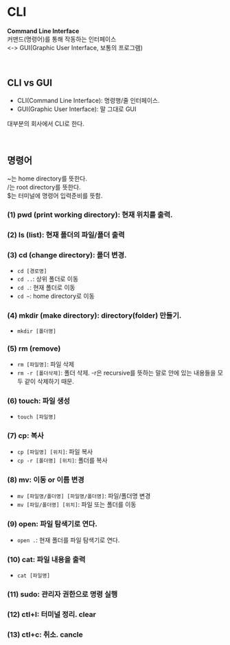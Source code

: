 # CLI
__Command Line Interface__  
커맨드(명령어)를 통해 작동하는 인터페이스  
<-> GUI(Graphic User Interface, 보통의 프로그램)

<br>

## CLI vs GUI

- CLI(Command Line Interface): 명령행/줄 인터페이스.
- GUI(Graphic User Interface): 말 그대로 GUI

대부분의 회사에서 CLI로  한다.

<br>

## 명령어
~는 home directory를 뜻한다.  
/는 root directory를 뜻한다.  
$는 터미널에 명령어 입력준비를 뜻함.
### (1) pwd (print working directory): 현재 위치를 출력.
### (2) ls (list): 현재 폴더의 파일/폴더 출력
### (3) cd (change directory): 폴더 변경.
- `cd [경로명]`
- `cd ..`: 상위 폴더로 이동
- `cd .`: 현재 폴더로 이동
- `cd ~`: home directory로 이동
### (4) mkdir (make directory): directory(folder) 만들기.
- `mkdir [폴더명]`
### (5) rm (remove)
- `rm [파일명]`: 파일 삭제
- `rm -r [폴더삭제]`: 폴더 삭제. -r은 recursive를 뜻하는 말로 안에 있는 내용들을 모두 같이 삭제하기 때문.
### (6) touch: 파일 생성
- `touch [파일명]` 
### (7) cp: 복사
- `cp [파일명] [위치]`: 파일 복사
- `cp -r [폴더명] [위치]`: 폴더를 복사
### (8) mv: 이동 or 이름 변경
- `mv [파일명/폴더명] [파일명/폴더명]`: 파일/폴더명 변경
- `mv [파일/폴더명] [위치]`: 파일 또는 폴더를 이동
### (9) open: 파일 탐색기로 연다.
- `open .`: 현재 폴더를 파일 탐색기로 연다.
### (10) cat: 파일 내용을 출력
- `cat [파일명]`
### (11) sudo: 관리자 권한으로 명령 실행
### (12) ctl+I: 터미널 정리. clear
### (13) ctl+c: 취소. cancle

